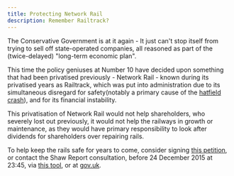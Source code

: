 ```yaml
---
title: Protecting Network Rail
description: Remember Railtrack?
---
```




The Conservative Government is at it again - It just can't stop itself from trying to sell off state-operated companies, all reasoned as part of the (twice-delayed) "long-term economic plan".

This time the policy geniuses at Number 10 have decided upon something that had been privatised previously - Network Rail - known during its privatised years as Railtrack, which was put into administration due to its simultaneous disregard for safety(notably a primary cause of the [hatfield crash](https://en.wikipedia.org/wiki/Hatfield_rail_crash)), and for its financial instability.

This privatisation of Network Rail would not help shareholders, who severely lost out previously, it would not help the railways in growth or maintenance, as they would have primary responsibility to look after dividends for shareholders over repairing rails.

To help keep the rails safe for years to come, consider signing [this petition](https://you.38degrees.org.uk/p/networkrail), or contact the Shaw Report consultation, before 24 December 2015 at 23:45, via [this tool](http://weownit.org.uk/act-now/dont-let-grinches-privatise-network-rail), or at [gov.uk](https://www.gov.uk/government/consultations/shaw-report-scoping-study).

